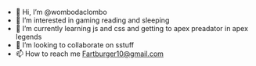 - 👋 Hi, I’m @wombodaclombo
- 👀 I’m interested in gaming reading and sleeping
- 🌱 I’m currently learning js and css and getting to apex preadator in apex legends
- 💞️ I’m looking to collaborate on sstuff
- 📫 How to reach me Fartburger10@gmail.com

<!---
wombodaclombo/wombodaclombo is a ✨ special ✨ repository because its `README.md` (this file) appears on your GitHub profile.
You can click the Preview link to take a look at your changes.
--->
